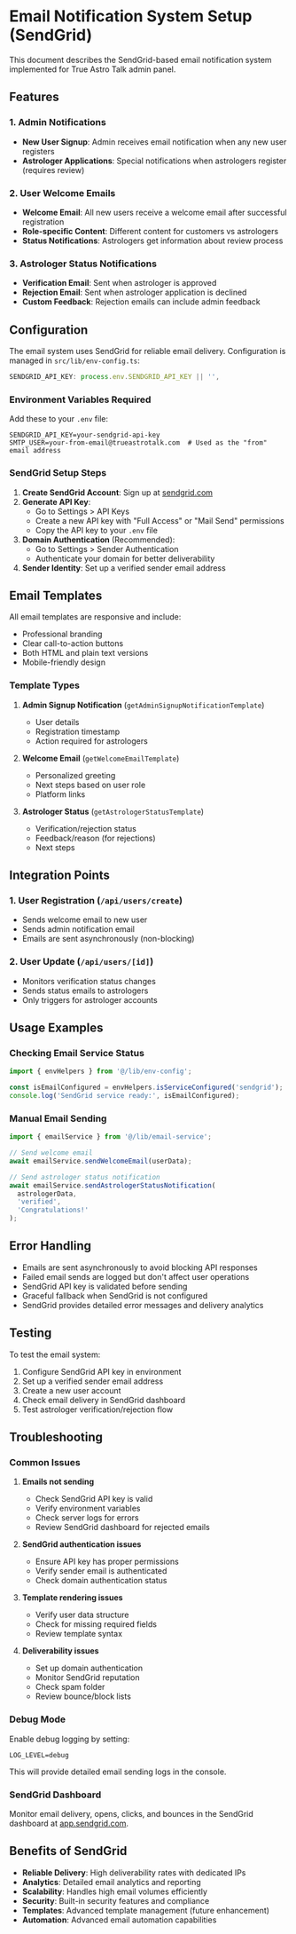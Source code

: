 # Email Notification System Setup (SendGrid)

This document describes the SendGrid-based email notification system implemented for True Astro Talk admin panel.

## Features

### 1. Admin Notifications
- **New User Signup**: Admin receives email notification when any new user registers
- **Astrologer Applications**: Special notifications when astrologers register (requires review)

### 2. User Welcome Emails
- **Welcome Email**: All new users receive a welcome email after successful registration
- **Role-specific Content**: Different content for customers vs astrologers
- **Status Notifications**: Astrologers get information about review process

### 3. Astrologer Status Notifications
- **Verification Email**: Sent when astrologer is approved
- **Rejection Email**: Sent when astrologer application is declined
- **Custom Feedback**: Rejection emails can include admin feedback

## Configuration

The email system uses SendGrid for reliable email delivery. Configuration is managed in `src/lib/env-config.ts`:

```typescript
SENDGRID_API_KEY: process.env.SENDGRID_API_KEY || '',
```

### Environment Variables Required

Add these to your `.env` file:

```env
SENDGRID_API_KEY=your-sendgrid-api-key
SMTP_USER=your-from-email@trueastrotalk.com  # Used as the "from" email address
```

### SendGrid Setup Steps

1. **Create SendGrid Account**: Sign up at [sendgrid.com](https://sendgrid.com)
2. **Generate API Key**: 
   - Go to Settings > API Keys
   - Create a new API key with "Full Access" or "Mail Send" permissions
   - Copy the API key to your `.env` file
3. **Domain Authentication** (Recommended):
   - Go to Settings > Sender Authentication
   - Authenticate your domain for better deliverability
4. **Sender Identity**: Set up a verified sender email address

## Email Templates

All email templates are responsive and include:
- Professional branding
- Clear call-to-action buttons
- Both HTML and plain text versions
- Mobile-friendly design

### Template Types

1. **Admin Signup Notification** (`getAdminSignupNotificationTemplate`)
   - User details
   - Registration timestamp
   - Action required for astrologers

2. **Welcome Email** (`getWelcomeEmailTemplate`)
   - Personalized greeting
   - Next steps based on user role
   - Platform links

3. **Astrologer Status** (`getAstrologerStatusTemplate`)
   - Verification/rejection status
   - Feedback/reason (for rejections)
   - Next steps

## Integration Points

### 1. User Registration (`/api/users/create`)
- Sends welcome email to new user
- Sends admin notification email
- Emails are sent asynchronously (non-blocking)

### 2. User Update (`/api/users/[id]`)
- Monitors verification status changes
- Sends status emails to astrologers
- Only triggers for astrologer accounts

## Usage Examples

### Checking Email Service Status
```typescript
import { envHelpers } from '@/lib/env-config';

const isEmailConfigured = envHelpers.isServiceConfigured('sendgrid');
console.log('SendGrid service ready:', isEmailConfigured);
```

### Manual Email Sending
```typescript
import { emailService } from '@/lib/email-service';

// Send welcome email
await emailService.sendWelcomeEmail(userData);

// Send astrologer status notification
await emailService.sendAstrologerStatusNotification(
  astrologerData, 
  'verified', 
  'Congratulations!'
);
```

## Error Handling

- Emails are sent asynchronously to avoid blocking API responses
- Failed email sends are logged but don't affect user operations
- SendGrid API key is validated before sending
- Graceful fallback when SendGrid is not configured
- SendGrid provides detailed error messages and delivery analytics

## Testing

To test the email system:

1. Configure SendGrid API key in environment
2. Set up a verified sender email address
3. Create a new user account
4. Check email delivery in SendGrid dashboard
5. Test astrologer verification/rejection flow

## Troubleshooting

### Common Issues

1. **Emails not sending**
   - Check SendGrid API key is valid
   - Verify environment variables
   - Check server logs for errors
   - Review SendGrid dashboard for rejected emails

2. **SendGrid authentication issues**
   - Ensure API key has proper permissions
   - Verify sender email is authenticated
   - Check domain authentication status

3. **Template rendering issues**
   - Verify user data structure
   - Check for missing required fields
   - Review template syntax

4. **Deliverability issues**
   - Set up domain authentication
   - Monitor SendGrid reputation
   - Check spam folder
   - Review bounce/block lists

### Debug Mode

Enable debug logging by setting:
```env
LOG_LEVEL=debug
```

This will provide detailed email sending logs in the console.

### SendGrid Dashboard
Monitor email delivery, opens, clicks, and bounces in the SendGrid dashboard at [app.sendgrid.com](https://app.sendgrid.com).

## Benefits of SendGrid

- **Reliable Delivery**: High deliverability rates with dedicated IPs
- **Analytics**: Detailed email analytics and reporting
- **Scalability**: Handles high email volumes efficiently
- **Security**: Built-in security features and compliance
- **Templates**: Advanced template management (future enhancement)
- **Automation**: Advanced email automation capabilities